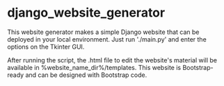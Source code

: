 # django_website_generator

This website generator makes a simple Django website that can be deployed in your local environment. Just run './main.py' and enter the options on the Tkinter GUI.

After running the script, the .html file to edit the website's material will be available in %website_name_dir%/templates. This website is Bootstrap-ready and can be designed with Bootstrap code.
